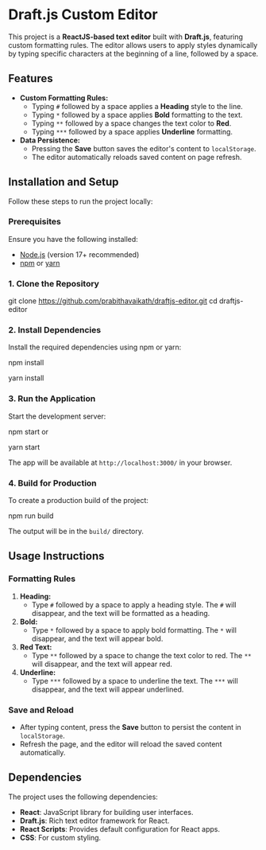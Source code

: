 # Draft.js Custom Editor

This project is a **ReactJS-based text editor** built with **Draft.js**, featuring custom formatting rules. The editor allows users to apply styles dynamically by typing specific characters at the beginning of a line, followed by a space.

## Features

- **Custom Formatting Rules:**
  - Typing `#` followed by a space applies a **Heading** style to the line.
  - Typing `*` followed by a space applies **Bold** formatting to the text.
  - Typing `**` followed by a space changes the text color to **Red**.
  - Typing `***` followed by a space applies **Underline** formatting.
- **Data Persistence:**
  - Pressing the **Save** button saves the editor's content to `localStorage`.
  - The editor automatically reloads saved content on page refresh.

## Installation and Setup

Follow these steps to run the project locally:

### Prerequisites
Ensure you have the following installed:
- [Node.js](https://nodejs.org/) (version 17+ recommended)
- [npm](https://www.npmjs.com/) or [yarn](https://yarnpkg.com/)

### 1. Clone the Repository

git clone https://github.com/prabithavaikath/draftjs-editor.git
cd draftjs-editor

### 2. Install Dependencies
Install the required dependencies using npm or yarn:

npm install

yarn install



### 3. Run the Application
Start the development server:

npm start
or

yarn start

The app will be available at `http://localhost:3000/` in your browser.



### 4. Build for Production
To create a production build of the project:

npm run build

The output will be in the `build/` directory.

## Usage Instructions

### Formatting Rules
1. **Heading:**
   - Type `#` followed by a space to apply a heading style. The `#` will disappear, and the text will be formatted as a heading.
2. **Bold:**
   - Type `*` followed by a space to apply bold formatting. The `*` will disappear, and the text will appear bold.
3. **Red Text:**
   - Type `**` followed by a space to change the text color to red. The `**` will disappear, and the text will appear red.
4. **Underline:**
   - Type `***` followed by a space to underline the text. The `***` will disappear, and the text will appear underlined.

### Save and Reload
- After typing content, press the **Save** button to persist the content in `localStorage`.
- Refresh the page, and the editor will reload the saved content automatically.


## Dependencies

The project uses the following dependencies:
- **React**: JavaScript library for building user interfaces.
- **Draft.js**: Rich text editor framework for React.
- **React Scripts**: Provides default configuration for React apps.
- **CSS**: For custom styling.


